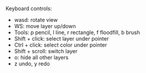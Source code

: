 Keyboard controls:

- wasd: rotate view
- WS: move layer up/down
- Tools: p pencil, l line, r rectangle, f floodfill, b brush 
- Shift + click: select layer under pointer
- Ctrl + click: select color under pointer
- Shift + scroll: switch layer
- o: hide all other layers
- z undo, y redo
